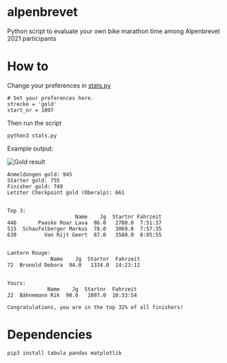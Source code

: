 # alpenbrevet
Python script to evaluate your own bike marathon time among Alpenbrevet 2021 participants

# How to
Change your preferences in [stats.py](stats.py#L7-L9)
```
# Set your preferences here.
strecke = 'gold'
start_nr = 1097
```

Then run the script
```
python3 stats.py
```

Example output:

![Gold result](https://user-images.githubusercontent.com/11293852/132200524-9c3de646-615a-4a15-8ad9-56ff06a1c7b6.png)

```
Anmeldungen gold: 945
Starter gold: 755
Finisher gold: 749
Letzter Checkpoint gold (Oberalp): 661


Top 3: 
                      Name    Jg  Startnr Fahrzeit
446       Paaske Roar Lava  86.0   2780.0  7:51:37
515  Schaufelberger Markus  78.0   3069.0  7:57:35
639         Van Rijt Geert  87.0   3580.0  8:05:55


Lantern Rouge: 
              Name    Jg  Startnr  Fahrzeit
72  Brunold Debora  94.0   1334.0  14:23:12


Yours: 
             Name    Jg  Startnr  Fahrzeit
22  Bähnemann Rik  90.0   1097.0  10:33:54

Congratulations, you are in the top 32% of all finishers!
```

# Dependencies
```
pip3 install tabula pandas matplotlib
```
